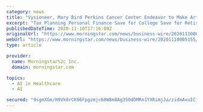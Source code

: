 ```yaml
---
category: news
title: "Vysioneer, Mary Bird Perkins Cancer Center Endeavor to Make Artificial Intelligence Accessible for Precision Radiation Therapy"
excerpt: "Tax Planning Personal Finance Save for College Save for Retirement Invest in Retirement Research Mutual Funds Stocks ETFs Bonds Best Investments"
publishedDateTime: 2020-11-10T17:16:00Z
originalUrl: "https://www.morningstar.com/news/business-wire/20201110005155/vysioneer-mary-bird-perkins-cancer-center-endeavor-to-make-artificial-intelligence-accessible-for-precision-radiation-therapy"
webUrl: "https://www.morningstar.com/news/business-wire/20201110005155/vysioneer-mary-bird-perkins-cancer-center-endeavor-to-make-artificial-intelligence-accessible-for-precision-radiation-therapy"
type: article

provider:
  name: Morningstar%2c Inc.
  domain: morningstar.com

topics:
  - AI in Healthcare
  - AI

secured: "9sgmXGm/H9Vk0rCK96Fpgzmjcb0W8m8Ag350dDMRn1YXRimjJa/zidmAxuICj6D0210tbfIo9k4Es3U0A9dLXbgWQiKHMrdc3V4tDEGwGfZ1SG4KjLGn+sm4/TOQS7gO+WPmt/ltlvLCooTVp4u0neVr2qDMIS0ibnnlazfOj6gt3YjByg15+k9/VcXYwpk/r9GEDGZptJb/TX0Wpajz60VEH/lqbUc8YdtRMEbK9TjzVwYy7e2yQ8DvRQ5teuIU0v06oGrcwfFNFRlA7MNYKuttfsJRWhooF4Sv82o4YvwgYTpRJobkMorZsCgNO5g/s3monbs6/tyBFRCJTefR9H92TK3xZAVr3DHa8Pz7PfQ=;EWLHO/XRzry4J1Lwh2fFmg=="
---
```


